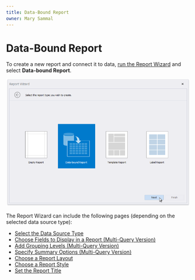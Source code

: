 ```yaml
---
title: Data-Bound Report
owner: Mary Sammal
---
```

# Data-Bound Report

To create a new report and connect it to data, [run the Report Wizard](xref:4254) and select **Data-bound Report**.

![eurd-win-report-wizard](../../../../../images/eurd-win-report-wizard.png)

The Report Wizard can include the following pages (depending on the selected data source type):

* [Select the Data Source Type](report-wizard\data-bound-report\select-the-data-source-type.md)
* [Choose Fields to Display in a Report (Multi-Query Version)](report-designer\report-designer-for-winforms\report-designer-tools\report-wizard\data-bound-report\choose-fields-to-display-in-a-report.md)
* [Add Grouping Levels (Multi-Query Version)](report-designer\report-designer-for-winforms\report-designer-tools\report-wizard\data-bound-report\add-grouping-levels.md)
* [Specify Summary Options (Multi-Query Version)](report-designer\report-designer-for-winforms\report-designer-tools\report-wizard\data-bound-report\specify-summary-options.md)
* [Choose a Report Layout](report-wizard\data-bound-report\choose-a-report-layout.md)
* [Choose a Report Style](report-wizard\data-bound-report\choose-a-report-style.md)
* [Set the Report Title](report-wizard\data-bound-report\set-the-report-title.md)